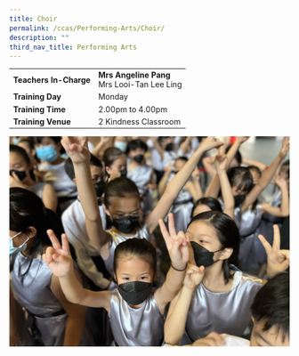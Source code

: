 ```yaml
---
title: Choir
permalink: /ccas/Performing-Arts/Choir/
description: ""
third_nav_title: Performing Arts
---
```

| | |
| --- | ---|
| **Teachers In-Charge** |**Mrs Angeline Pang**<br>Mrs Looi-Tan Lee Ling<br>
|**Training Day**|Monday
|**Training Time**|2.00pm to 4.00pm
|**Training Venue**|2 Kindness Classroom

![](/images/choir2023.jpg)